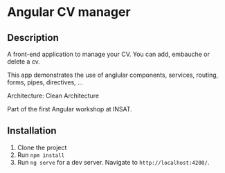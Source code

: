 # Angular CV manager 

## Description

A front-end application to manage your CV. You can add, embauche or delete a cv.

This app demonstrates the use of anglular components, services, routing, forms, pipes, directives, ...

Architecture: Clean Architecture

Part of the first Angular workshop at INSAT.
 
## Installation

1. Clone the project
2. Run `npm install`
3. Run `ng serve` for a dev server. Navigate to `http://localhost:4200/`.
